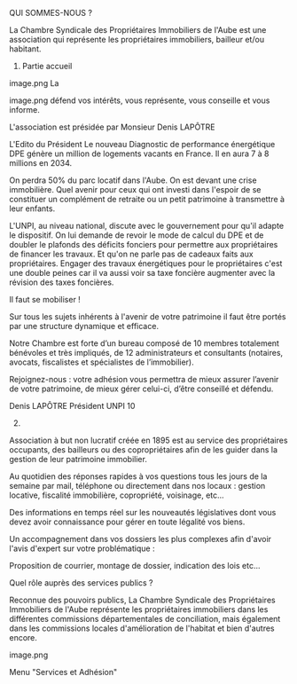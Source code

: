 QUI SOMMES-NOUS ?
 

La Chambre Syndicale des Propriétaires Immobiliers de l'Aube est une association qui représente les propriétaires immobiliers, bailleur et/ou habitant.



1) Partie accueil 

 image.png
La 

image.png
défend vos intérêts, vous représente, vous conseille et vous informe.

L'association est présidée par Monsieur Denis LAPÔTRE


L'Edito du Président
Le nouveau Diagnostic de performance énergétique DPE génère un million de logements vacants en France. Il en aura  7 à 8 millions en 2034.

On perdra 50% du parc locatif dans l'Aube. On est devant une crise immobilière. Quel avenir pour ceux qui ont investi dans l'espoir de se constituer un complément de retraite ou un petit patrimoine à transmettre à leur enfants.

L'UNPI, au niveau national, discute avec le gouvernement pour qu'il adapte le dispositif. On lui demande de revoir le mode de calcul du DPE et de doubler le plafonds des déficits fonciers pour permettre aux propriétaires de financer les travaux. Et qu'on ne parle pas de cadeaux faits  aux propriétaires. Engager des travaux énergétiques  pour le propriétaires c'est une double peines car il va aussi voir sa taxe foncière augmenter avec la révision des taxes foncières.

 

Il faut se mobiliser !

Sur tous les sujets inhérents à l'avenir de votre patrimoine il faut être portés par une structure dynamique et efficace.

 

Notre Chambre est forte d’un bureau composé de 10 membres totalement bénévoles et très impliqués, de 12 administrateurs et consultants (notaires, avocats, fiscalistes et spécialistes de l’immobilier).

 

Rejoignez-nous : votre adhésion vous permettra de mieux assurer l’avenir de votre patrimoine, de mieux gérer celui-ci, d’être conseillé et défendu.


Denis LAPÔTRE Président UNPI 10



2) 




Association à but non lucratif créée en 1895 est au service des propriétaires occupants, des bailleurs ou des copropriétaires afin de les guider dans la gestion de leur patrimoine immobilier.

Au quotidien des réponses rapides à vos questions tous les jours de la semaine par mail, téléphone ou directement dans nos locaux : gestion locative, fiscalité immobilière, copropriété, voisinage, etc...

Des informations en temps réel sur les nouveautés législatives dont vous devez avoir connaissance pour gérer en toute légalité vos biens.

Un accompagnement dans vos dossiers les plus complexes afin d'avoir l'avis d'expert sur votre problématique :

 

Proposition de courrier, montage de dossier, indication des lois etc...

Quel rôle auprès des services publics ?

 

Reconnue des pouvoirs publics, La Chambre Syndicale des Propriétaires Immobiliers de l'Aube représente les propriétaires immobiliers dans les différentes commissions départementales de conciliation, mais également dans les commissions locales d'amélioration de l'habitat et bien d'autres encore. 





image.png


Menu "Services et Adhésion"
